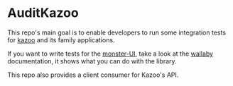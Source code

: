 # AuditKazoo

This repo's main goal is to enable developers to run some integration tests for [kazoo](https://github.com/2600hz/kazoo) and its family applications.

If you want to write tests for the [monster-UI](https://github.com/2600hz/monster-ui), take a look at the [wallaby](https://github.com/elixir-wallaby/wallaby) documentation, it shows what you can do with the library.

This repo also provides a client consumer for Kazoo's API.
